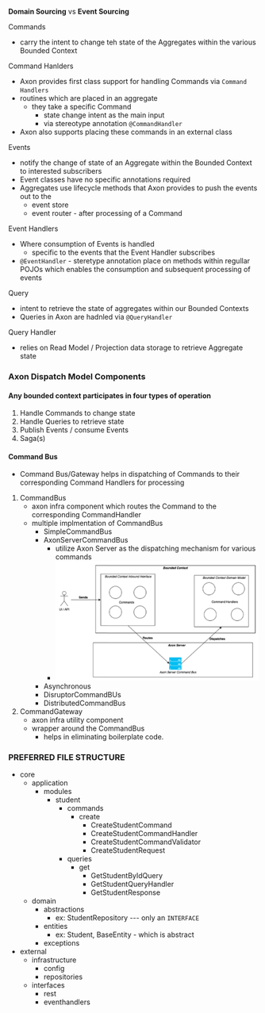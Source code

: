 **Domain Sourcing**
vs
**Event Sourcing**


Commands
  - carry the intent to change teh state of the Aggregates within the various Bounded Context

Command Hanlders
  - Axon provides first class support for handling Commands via `Command Handlers`
  - routines which are placed in an aggregate
    - they take a specific Command
      - state change intent as the main input
      - via stereotype annotation `@CommandHandler`
  - Axon also supports placing these commands in an external class

Events
  - notify the change of state of an Aggregate within the Bounded Context to interested subscribers
  - Event classes have no specific annotations required
  - Aggregates use lifecycle methods that Axon provides to push the events out to the 
    - event store 
    - event router - after processing of a Command

Event Handlers
  - Where consumption of Events is handled
    - specific to the events that the Event Handler subscribes
  - `@EventHandler` - steretype annotation place on methods within regullar POJOs which enables the consumption and subsequent processing of events
  

Query
  - intent to retrieve the state of aggregates within our Bounded Contexts
  - Queries in Axon are hadnled via `@QueryHandler`

Query Handler
  - relies on Read Model / Projection data storage to retrieve Aggregate state


### Axon Dispatch Model Components

#### Any bounded context participates in four types of operation
1. Handle Commands to change state
2. Handle Queries to retrieve state
3. Publish Events / consume Events
4. Saga(s)

#### Command Bus
- Command Bus/Gateway helps in dispatching of Commands to their corresponding Command Handlers for processing

1. CommandBus 
   - axon infra component which routes the Command to the corresponding CommandHandler
   - multiple implmentation of CommandBus
     - SimpleCommandBus
     - AxonServerCommandBus
       - utilize Axon Server as the dispatching mechanism for various commands
       - ![alt text](docs/screenshots/README/image.png)
     - Asynchronous
     - DisruptorCommandBUs
     - DistributedCommandBus
2. CommandGateway 
   - axon infra utility component
   - wrapper around the CommandBus
     - helps in eliminating boilerplate code.



### PREFERRED FILE STRUCTURE
- core
  - application
    - modules
      - student
        - commands
          - create
            - CreateStudentCommand
            - CreateStudentCommandHandler
            - CreateStudentCommandValidator
            - CreateStudentRequest
        - queries
          - get
            - GetStudentByIdQuery
            - GetStudentQueryHandler
            - GetStudentResponse
  - domain
    - abstractions
      - ex: StudentRepository --- only an `INTERFACE`
    - entities
      - ex: Student, BaseEntity - which is abstract
    - exceptions
- external
  - infrastructure
    - config
    - repositories
  - interfaces
    - rest
    - eventhandlers